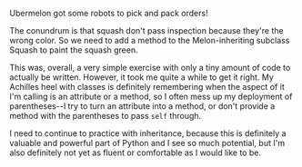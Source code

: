 Ubermelon got some robots to pick and pack orders!

The conundrum is that squash don't pass inspection because they're the wrong color. So we need to add a method to the Melon-inheriting subclass Squash to paint the squash green.

This was, overall, a very simple exercise with only a tiny amount of code to actually be written. However, it took me quite a while to get it right. My Achilles heel with classes is definitely remembering when the aspect of it I'm calling is an attribute or a method, so I often mess up my deployment of parentheses--I try to turn an attribute into a method, or don't provide a method with the parentheses to pass `self` through.

I need to continue to practice with inheritance, because this is definitely a valuable and powerful part of Python and I see so much potential, but I'm also definitely not yet as fluent or comfortable as I would like to be.
